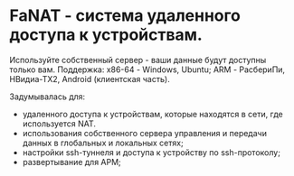 # FaNAT - система удаленного доступа к устройствам. 
Используйте собственный сервер - ваши данные будут доступны только вам.
Поддержка: х86-64 - Windows, Ubuntu; ARM - РасбериПи, НВидиа-ТХ2, Android (клиентская часть).

Задумывалась для:
- удаленного доступа к устройствам, которые находятся в сети, где используется NAT.
- использования собственного сервера управления и передачи данных в глобальных и локальных сетях;
- настройки ssh-туннеля и доступа к устройству по ssh-протоколу;
- развертывание для АРМ;
